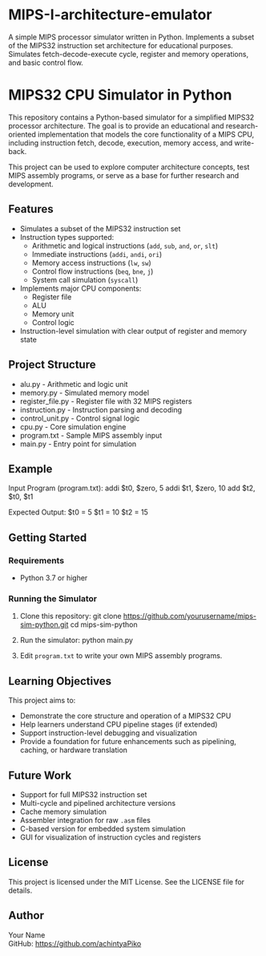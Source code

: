# MIPS-I-architecture-emulator
 A simple MIPS processor simulator written in Python. Implements a subset of the MIPS32 instruction set architecture for educational purposes. Simulates fetch-decode-execute cycle, register and memory operations, and basic control flow.


 # MIPS32 CPU Simulator in Python

This repository contains a Python-based simulator for a simplified MIPS32 processor architecture. The goal is to provide an educational and research-oriented implementation that models the core functionality of a MIPS CPU, including instruction fetch, decode, execution, memory access, and write-back.

This project can be used to explore computer architecture concepts, test MIPS assembly programs, or serve as a base for further research and development.

## Features

- Simulates a subset of the MIPS32 instruction set
- Instruction types supported:
  - Arithmetic and logical instructions (`add`, `sub`, `and`, `or`, `slt`)
  - Immediate instructions (`addi`, `andi`, `ori`)
  - Memory access instructions (`lw`, `sw`)
  - Control flow instructions (`beq`, `bne`, `j`)
  - System call simulation (`syscall`)
- Implements major CPU components:
  - Register file
  - ALU
  - Memory unit
  - Control logic
- Instruction-level simulation with clear output of register and memory state

## Project Structure

- alu.py - Arithmetic and logic unit
- memory.py - Simulated memory model
- register_file.py - Register file with 32 MIPS registers
- instruction.py - Instruction parsing and decoding
- control_unit.py - Control signal logic
- cpu.py - Core simulation engine
- program.txt - Sample MIPS assembly input
- main.py - Entry point for simulation

## Example

Input Program (program.txt):
addi $t0, $zero, 5 
addi $t1, $zero, 10 
add $t2, $t0, $t1

Expected Output:
$t0 = 5 
$t1 = 10 
$t2 = 15


## Getting Started

### Requirements

- Python 3.7 or higher

### Running the Simulator

1. Clone this repository:
git clone https://github.com/yourusername/mips-sim-python.git cd mips-sim-python

2. Run the simulator:
python main.py

3. Edit `program.txt` to write your own MIPS assembly programs.

## Learning Objectives

This project aims to:

- Demonstrate the core structure and operation of a MIPS32 CPU
- Help learners understand CPU pipeline stages (if extended)
- Support instruction-level debugging and visualization
- Provide a foundation for future enhancements such as pipelining, caching, or hardware translation

## Future Work

- Support for full MIPS32 instruction set
- Multi-cycle and pipelined architecture versions
- Cache memory simulation
- Assembler integration for raw `.asm` files
- C-based version for embedded system simulation
- GUI for visualization of instruction cycles and registers

## License

This project is licensed under the MIT License. See the LICENSE file for details.

## Author

Your Name  
GitHub: https://github.com/achintyaPiko



